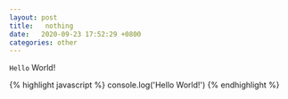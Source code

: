 ```yaml
---
layout: post
title:   nothing
date:   2020-09-23 17:52:29 +0800
categories: other
---
```

`Hello` World!

{% highlight javascript %}
console.log('Hello World!')
{% endhighlight %}


